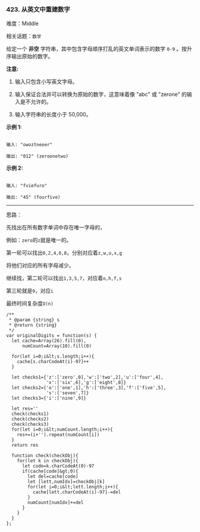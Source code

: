 ### 423. 从英文中重建数字

难度：Middle

相关话题：`数学`

给定一个 **非空** 字符串，其中包含字母顺序打乱的英文单词表示的数字 `0-9` 。按升序输出原始的数字。



 **注意:** 





1. 输入只包含小写英文字母。

2. 输入保证合法并可以转换为原始的数字，这意味着像 "abc" 或 "zerone" 的输入是不允许的。

3. 输入字符串的长度小于 50,000。





 **示例 1:** 





```

输入: "owoztneoer"

输出: "012" (zeroonetwo)

```

 **示例 2:** 





```

输入: "fviefuro"

输出: "45" (fourfive)

```


-----

思路：

先找出在所有数字单词中存在唯一字母的，

例如：`zero`的`z`就是唯一的。

第一轮可以找出`0,2,4,6,8`，分别对应着`z,w,u,x,g`

将他们对应的所有字母减少。

继续找，第二轮可以找出`1,3,5,7`，对应着`o,h,f,s`

第三轮就是`9`，对应`i`

最终时间复杂度`O(n)`


```
/**
 * @param {string} s
 * @return {string}
 */
var originalDigits = function(s) {
  let cache=Array(26).fill(0),
      numCount=Array(10).fill(0)
  
  for(let i=0;i&lt;s.length;i++){
    cache[s.charCodeAt(i)-97]++
  }

  let checks1={'z':['zero',0],'w':['two',2],'u':['four',4],
               'x':['six',6],'g':['eight',8]}
  let checks2={'o':['one',1],'h':['three',3],'f':['five',5],
               's':['seven',7]}
  let checks3={'i':['nine',9]}
  
  let res=''
  check(checks1)
  check(checks2)
  check(checks3)
  for(let i=0;i&lt;numCount.length;i++){
    res+=(i+'').repeat(numCount[i])
  }
  return res
  
  function check(checkObj){
    for(let k in checkObj){
      let code=k.charCodeAt(0)-97
      if(cache[code]&gt;0){
        let del=cache[code]
        let [lett,numIdx]=checkObj[k]
        for(let i=0;i&lt;lett.length;i++){
          cache[lett.charCodeAt(i)-97]-=del
        }
        numCount[numIdx]+=del
      }
    } 
  }
};



```

